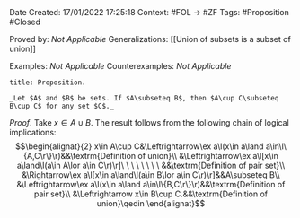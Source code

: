 <br />
<br />

Date Created: 17/01/2022 17:25:18
Context: #FOL $\to$ #ZF
Tags: #Proposition #Closed 

Proved by: _Not Applicable_
Generalizations: [[Union of subsets is a subset of union]]

Examples: _Not Applicable_
Counterexamples: _Not Applicable_

``` ad-Proposition
title: Proposition.

_Let $A$ and $B$ be sets. If $A\subseteq B$, then $A\cup C\subseteq B\cup C$ for any set $C$._

```

_Proof_. Take $x\in A\cup B$. The result follows from the following chain of logical implications:
$$\begin{alignat}{2}
    x\in A\cup C&\Leftrightarrow\ex a\l(x\in a\land a\in\l\{A,C\r\}\r)&&\textrm{Definition of union}\\
    &\Leftrightarrow\ex a\l[x\in a\land\l(a\in A\lor a\in C\r)\r]\ \ \ \ \ \ \ \ &&\textrm{Definition of pair set}\\
    &\Rightarrow\ex a\l[x\in a\land\l(a\in B\lor a\in C\r)\r]&&A\subseteq B\\
    &\Leftrightarrow\ex a\l(x\in a\land a\in\l\{B,C\r\}\r)&&\textrm{Definition of pair set}\\
    &\Leftrightarrow x\in B\cup C.&&\textrm{Definition of union}\qedin
\end{alignat}$$
